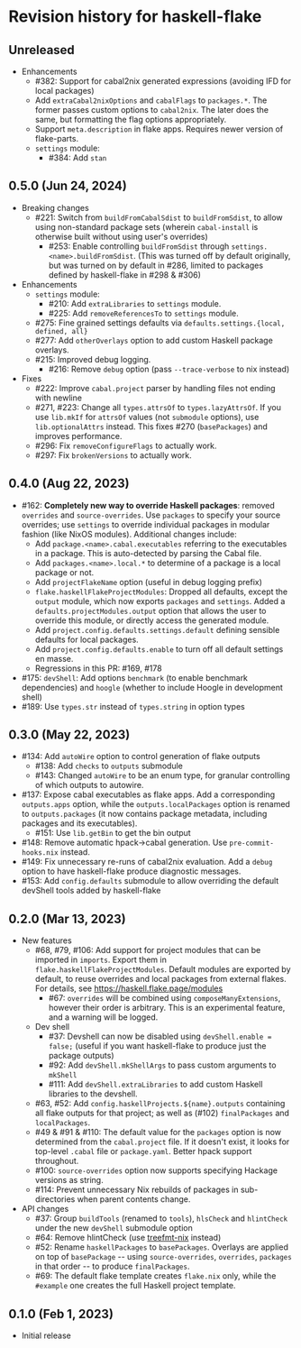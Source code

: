 # Revision history for haskell-flake

## Unreleased

- Enhancements
  - #382: Support for cabal2nix generated expressions (avoiding IFD for local packages)
  - Add `extraCabal2nixOptions` and `cabalFlags` to `packages.*`. The former passes custom options to `cabal2nix`. The later does the same, but formatting the flag options appropriately.
  - Support `meta.description` in flake apps. Requires newer version of flake-parts.
  - `settings` module:
    - #384: Add `stan`

## 0.5.0 (Jun 24, 2024)

- Breaking changes
  - #221: Switch from `buildFromCabalSdist` to `buildFromSdist`, to allow using non-standard package sets (wherein `cabal-install` is otherwise built without using user's overrides)
    - #253: Enable controlling `buildFromSdist` through `settings.<name>.buildFromSdist`. (This was turned off by default originally, but was turned on by default in #286, limited to packages defined by haskell-flake in #298 & #306)
- Enhancements
  - `settings` module:
    - #210: Add `extraLibraries` to `settings` module.
    - #225: Add `removeReferencesTo` to `settings` module.
  - #275: Fine grained settings defaults via `defaults.settings.{local, defined, all}`
  - #277: Add `otherOverlays` option to add custom Haskell package overlays.
  - #215: Improved debug logging.
    - #216: Remove `debug` option (pass `--trace-verbose` to nix instead)
- Fixes
  - #222: Improve `cabal.project` parser by handling files not ending with newline
  - #271, #223: Change all `types.attrsOf` to `types.lazyAttrsOf`. If you use `lib.mkIf` for `attrsOf` values (not `submodule` options), use `lib.optionalAttrs` instead. This fixes #270 (`basePackages`) and improves performance.
  - #296: Fix `removeConfigureFlags` to actually work.
  - #297: Fix `brokenVersions` to actually work.

## 0.4.0 (Aug 22, 2023)

- #162: **Completely new way to override Haskell packages**: removed `overrides` and `source-overrides`. Use `packages` to specify your source overrides; use `settings` to override individual packages in modular fashion (like NixOS modules). Additional changes include:
  - Add `package.<name>.cabal.executables` referring to the executables in a package. This is auto-detected by parsing the Cabal file.
  - Add `packages.<name>.local.*` to determine of a package is a local package or not.
  - Add `projectFlakeName` option (useful in debug logging prefix)
  - `flake.haskellFlakeProjectModules`: Dropped all defaults, except the `output` module, which now exports `packages` and `settings`. Added a `defaults.projectModules.output` option that allows the user to override this module, or directly access the generated module.
  - Add `project.config.defaults.settings.default` defining sensible defaults for local packages.
  - Add `project.config.defaults.enable` to turn off all default settings en masse.
  - Regressions in this PR: #169, #178
- #175: `devShell`: Add options `benchmark` (to enable benchmark dependencies) and `hoogle` (whether to include Hoogle in development shell)
- #189: Use `types.str` instead of `types.string` in option types

## 0.3.0 (May 22, 2023)

- #134: Add `autoWire` option to control generation of flake outputs
  - #138: Add `checks` to `outputs` submodule
  - #143: Changed `autoWire` to be an enum type, for granular controlling of which outputs to autowire.
- #137: Expose cabal executables as flake apps. Add a corresponding `outputs.apps` option, while the `outputs.localPackages` option is renamed to `outputs.packages` (it now contains package metadata, including packages and its executables).
  - #151: Use `lib.getBin` to get the bin output
- #148: Remove automatic hpack->cabal generation. Use `pre-commit-hooks.nix` instead.
- #149: Fix unnecessary re-runs of cabal2nix evaluation. Add a `debug` option to have haskell-flake produce diagnostic messages.
- #153: Add `config.defaults` submodule to allow overriding the default devShell tools added by haskell-flake

## 0.2.0 (Mar 13, 2023)

- New features
  - #68, #79, #106: Add support for project modules that can be imported in `imports`. Export them in `flake.haskellFlakeProjectModules`. Default modules are exported by default, to reuse overrides and local packages from external flakes. For details, see https://haskell.flake.page/modules
    - #67: `overrides` will be combined using `composeManyExtensions`, however their order is arbitrary. This is an experimental feature, and a warning will be logged.
  - Dev shell
    - #37: Devshell can now be disabled using `devShell.enable = false;` (useful if you want haskell-flake to produce just the package outputs)
    - #92: Add `devShell.mkShellArgs` to pass custom arguments to `mkShell`
    - #111: Add `devShell.extraLibraries` to add custom Haskell libraries to the devshell.
  - #63, #52: Add `config.haskellProjects.${name}.outputs` containing all flake outputs for that project; as well as (#102) `finalPackages` and `localPackages`.
  - #49 & #91 & #110: The default value for the `packages` option is now determined from the `cabal.project` file. If it doesn't exist, it looks for top-level `.cabal` file or `package.yaml`. Better hpack support throughout.
  - #100: `source-overrides` option now supports specifying Hackage versions as string.
  - #114: Prevent unnecessary Nix rebuilds of packages in sub-directories when parent contents change.
- API changes
  - #37: Group `buildTools` (renamed to `tools`), `hlsCheck` and `hlintCheck` under the new `devShell` submodule option
  - #64: Remove hlintCheck (use [treefmt-nix](https://github.com/numtide/treefmt-nix#flake-parts) instead)
  - #52: Rename `haskellPackages` to `basePackages`. Overlays are applied on top of `basePackage` -- using `source-overrides`, `overrides`, `packages` in that order -- to produce `finalPackages`.
  - #69: The default flake template creates `flake.nix` only, while the `#example` one creates the full Haskell project template.

## 0.1.0 (Feb 1, 2023)

- Initial release
